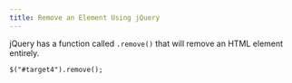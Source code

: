 ```yaml
---
title: Remove an Element Using jQuery
---
```

jQuery has a function called `.remove()` that will remove an HTML element entirely.

    $("#target4").remove();